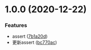 # 1.0.0 (2020-12-22)


### Features

* assert ([7b1a20d](https://github.com/FearlessMa/typescript-notes/commit/7b1a20d9f121a9b297bec9baab458fcd260e29d3))
* 更新assert ([bc770ac](https://github.com/FearlessMa/typescript-notes/commit/bc770ac0780d3b6e0cbd02397235274afc6428fa))



